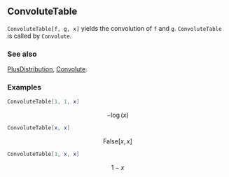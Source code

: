 ## ConvoluteTable

`ConvoluteTable[f, g, x]` yields the convolution of `f` and `g`. `ConvoluteTable` is called by `Convolute`.

### See also

[PlusDistribution](PlusDistribution), [Convolute](Convolute).

### Examples

```mathematica
ConvoluteTable[1, 1, x]
```

$$-\log (x)$$

```mathematica
ConvoluteTable[x, x]
```

$$\text{False}[x,x]$$

```mathematica
ConvoluteTable[1, x, x]
```

$$1-x$$